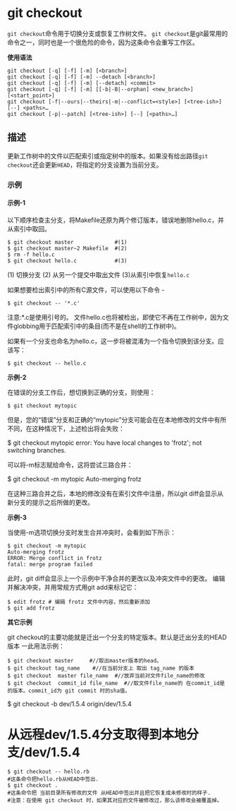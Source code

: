# git checkout
`git checkout`命令用于切换分支或恢复工作树文件。
`git checkout`是git最常用的命令之一，同时也是一个很危险的命令，因为这条命令会重写工作区。

**使用语法**
~~~
git checkout [-q] [-f] [-m] [<branch>]
git checkout [-q] [-f] [-m] --detach [<branch>]
git checkout [-q] [-f] [-m] [--detach] <commit>
git checkout [-q] [-f] [-m] [[-b|-B|--orphan] <new_branch>] [<start_point>]
git checkout [-f|--ours|--theirs|-m|--conflict=<style>] [<tree-ish>] [--] <paths>…​
git checkout [-p|--patch] [<tree-ish>] [--] [<paths>…]
~~~

## 描述

更新工作树中的文件以匹配索引或指定树中的版本。如果没有给出路径`git checkout`还会更新`HEAD`，将指定的分支设置为当前分支。

### 示例


#### 示例-1

以下顺序检查主分支，将Makefile还原为两个修订版本，错误地删除hello.c，并从索引中取回。
~~~
$ git checkout master             #(1)
$ git checkout master~2 Makefile  #(2)
$ rm -f hello.c
$ git checkout hello.c            #(3)
~~~
(1) 切换分支
(2) 从另一个提交中取出文件
(3)从索引中恢复`hello.c`

如果想要检出索引中的所有C源文件，可以使用以下命令 -
~~~
$ git checkout -- '*.c'
~~~

注意:*.c是使用引号的。 文件hello.c也将被检出，即使它不再在工作树中，因为文件globbing用于匹配索引中的条目(而不是在shell的工作树中)。

如果有一个分支也命名为hello.c，这一步将被混淆为一个指令切换到该分支。应该写：
~~~
$ git checkout -- hello.c
~~~

**示例-2**

在错误的分支工作后，想切换到正确的分支，则使用：
~~~
$ git checkout mytopic
~~~
但是，您的“错误”分支和正确的“mytopic”分支可能会在在本地修改的文件中有所不同，在这种情况下，上述检出将会失败：

$ git checkout mytopic
error: You have local changes to 'frotz'; not switching branches.

可以将-m标志赋给命令，这将尝试三路合并：

 $ git checkout -m mytopic
Auto-merging frotz

在这种三路合并之后，本地的修改没有在索引文件中注册，所以git diff会显示从新分支的提示之后所做的更改。

**示例-3**

当使用-m选项切换分支时发生合并冲突时，会看到如下所示：

~~~
$ git checkout -m mytopic
Auto-merging frotz
ERROR: Merge conflict in frotz
fatal: merge program failed

~~~
此时，git diff会显示上一个示例中干净合并的更改以及冲突文件中的更改。 编辑并解决冲突，并用常规方式用git add来标记它：

~~~
$ edit frotz # 编辑 frotz 文件中内容，然后重新添加
$ git add frotz
~~~

**其它示例**

git checkout的主要功能就是迁出一个分支的特定版本。默认是迁出分支的HEAD版本
一此用法示例：

~~~
$ git checkout master     #//取出master版本的head。
$ git checkout tag_name    #//在当前分支上 取出 tag_name 的版本
$ git checkout  master file_name  #//放弃当前对文件file_name的修改
$ git checkout  commit_id file_name  #//取文件file_name的 在commit_id是的版本。commit_id为 git commit 时的sha值。
~~~

$ git checkout -b dev/1.5.4 origin/dev/1.5.4

# 从远程dev/1.5.4分支取得到本地分支/dev/1.5.4
~~~
$ git checkout -- hello.rb
#这条命令把hello.rb从HEAD中签出.
$ git checkout .
#这条命令把 当前目录所有修改的文件 从HEAD中签出并且把它恢复成未修改时的样子.
#注意：在使用 git checkout 时，如果其对应的文件被修改过，那么该修改会被覆盖掉。

~~~
